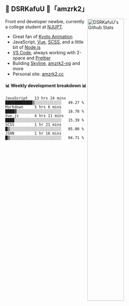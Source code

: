 ## 🍥 DSRKafuU 🍥「amzrk2」

<img align="right" alt="DSRKafuU's Github Stats" width="48%" src="https://github-readme-stats.vercel.app/api?username=amzrk2&count_private=true&show_icons=true&title_color=7793cc&icon_color=7793cc&text_color=595858&bg_color=ffffff" />

Front end developer newbie, currently a college student at [NJUPT](https://www.njupt.edu.cn/).

- Great fan of [Kyoto Animation](https://www.kyotoanimation.co.jp/)
- JavaScript, [Vue](https://vuejs.org/), [SCSS](https://sass-lang.com/), and a little bit of [Node.js](https://nodejs.org/)
- [VS Code](https://code.visualstudio.com), always working with 2-space and [Prettier](https://prettier.io/)
- Building [Skyline](https://github.com/amzrk2/skyline-overlay), [amzrk2-ng](https://github.com/amzrk2/amzrk2-ng) and more
- Personal site: [amzrk2.cc](https://amzrk2.cc/)

#### :bar_chart: Weekly development breakdown :bar_chart:

<!--START_SECTION:waka-->
```text
JavaScript   13 hrs 24 mins  ████████████▒░░░░░░░░░░░░   49.27 % 
Markdown     5 hrs 6 mins    ████▓░░░░░░░░░░░░░░░░░░░░   18.78 % 
Vue.js       4 hrs 11 mins   ████░░░░░░░░░░░░░░░░░░░░░   15.39 % 
SCSS         1 hr 21 mins    █▒░░░░░░░░░░░░░░░░░░░░░░░   05.00 % 
JSON         1 hr 16 mins    █▒░░░░░░░░░░░░░░░░░░░░░░░   04.71 % 
```
<!--END_SECTION:waka-->
